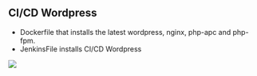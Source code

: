 ## CI/CD Wordpress  


- Dockerfile that installs the latest wordpress, nginx, php-apc and php-fpm.
- JenkinsFile installs CI/CD Wordpress

![](https://github.com/thecobolt/sa.it-academy.by/blob/m-sa2-07-19/Igor_Kuzmin/15.CI-CD/img/1.jpg)


